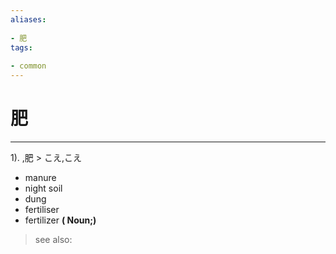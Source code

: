 ```yaml
---
aliases:
    
- 肥
tags:
    
- common
---
```


# 肥
---
1).
,肥 > こえ,こえ

- manure
- night soil
- dung
- fertiliser
- fertilizer
**( Noun;)**
> see also: 
            